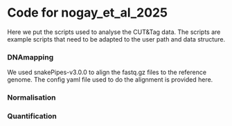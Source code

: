 # Code for nogay_et_al_2025

Here we put the scripts used to analyse the CUT&Tag data. The scripts are example scripts that need to be adapted to the user path and data structure.

###  DNAmapping
We used snakePipes-v3.0.0 to align the fastq.gz files to the reference genome. The config yaml file used to do the alignment is provided here.

###  Normalisation

###  Quantification
